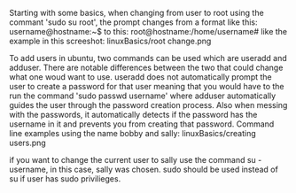 Starting with some basics, when changing from user to root using the commant 'sudo su root', the prompt changes from a format like this:
username@hostname:~$
to this:
root@hostname:/home/username#
like the example in this screeshot:
linuxBasics/root change.png

To add users in ubuntu, two commands can be used which are useradd and adduser. There are notable differences between the two that could change what one woud want to use. useradd does not automatically prompt the user to create a password for that user meaning that you would have to the run the command 'sudo passwd username' where adduser automatically guides the user through the password creation process. Also when messing with the passwords, it automatically detects if the password has the username in it and prevents you from creating that password.
Command line examples using the name bobby and sally:
linuxBasics/creating users.png

if you want to change the current user to sally use the command su - username, in this case, sally was chosen. sudo should be used instead of su if user has sudo privilieges.
